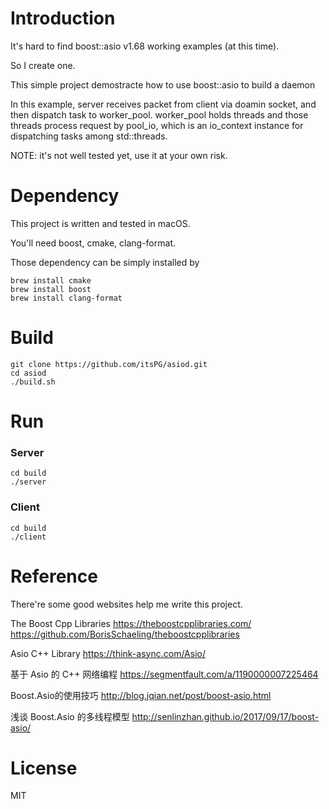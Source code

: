 # Introduction

It's hard to find boost::asio v1.68 working examples (at this time).

So I create one.

This simple project demostracte how to use boost::asio to build a daemon

In this example, server receives packet from client via doamin socket, and then dispatch task to worker_pool. worker_pool holds threads and those threads process request by pool_io, which is an io_context instance for dispatching tasks among std::threads.

NOTE: it's not well tested yet, use it at your own risk.

# Dependency

This project is written and tested in macOS.

You'll need boost, cmake, clang-format.

Those dependency can be simply installed by

```
brew install cmake
brew install boost
brew install clang-format
```

# Build

```
git clone https://github.com/itsPG/asiod.git
cd asiod
./build.sh
```

# Run

### Server

```
cd build
./server
```

### Client

```
cd build
./client
```

# Reference

There're some good websites help me write this project.

The Boost Cpp Libraries
https://theboostcpplibraries.com/
https://github.com/BorisSchaeling/theboostcpplibraries

Asio C++ Library
https://think-async.com/Asio/

基于 Asio 的 C++ 网络编程
https://segmentfault.com/a/1190000007225464

Boost.Asio的使用技巧
http://blog.jqian.net/post/boost-asio.html

浅谈 Boost.Asio 的多线程模型
http://senlinzhan.github.io/2017/09/17/boost-asio/


# License

MIT